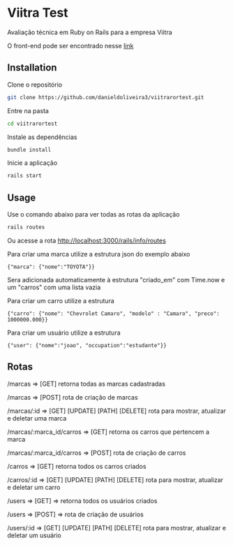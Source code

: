 # Viitra Test

Avaliação técnica em Ruby on Rails para a empresa Viitra

O front-end pode ser encontrado nesse [link](https://github.com/danieldoliveira3/viitra-front-angular)

## Installation

Clone o repositório

```bash
git clone https://github.com/danieldoliveira3/viitrarortest.git
```

Entre na pasta 
```bash
cd viitrarortest
```
Instale as dependências
```bash
bundle install
```
Inicie a aplicação
```bash
rails start
```
## Usage

Use o comando abaixo para ver todas as rotas da aplicação

```bash
rails routes
```

Ou acesse a rota [http://localhost:3000/rails/info/routes](http://localhost:3000/rails/info/routes)

Para criar uma marca utilize a estrutura json do exemplo abaixo
```
{"marca": {"nome":"TOYOTA"}}
````
Sera adicionada automaticamente à estrutura "criado_em" com Time.now e um "carros" com uma lista vazia

Para criar um carro utilize a estrutura
```
{"carro": {"nome": "Chevrolet Camaro", "modelo" : "Camaro", "preco": 1000000.000}}

```

Para criar um usuário utilize a estrutura
```
{"user": {"nome":"joao", "occupation":"estudante"}}

```

## Rotas

/marcas => [GET] retorna todas as marcas cadastradas 

/marcas => [POST] rota de criação de marcas

/marcas/:id => [GET] [UPDATE] [PATH] [DELETE] rota para mostrar, atualizar e deletar uma marca

/marcas/:marca_id/carros => [GET] retorna os carros que pertencem a marca

/marcas/:marca_id/carros => [POST] rota de criação de carros

/carros => [GET] retorna todos os carros criados

/carros/:id => [GET] [UPDATE] [PATH] [DELETE] rota para mostrar, atualizar e deletar um carro

/users => [GET] => retorna todos os usuários criados

/users => [POST] => rota de criação de usuários

/users/:id => [GET] [UPDATE] [PATH] [DELETE] rota para mostrar, atualizar e deletar um usuário



